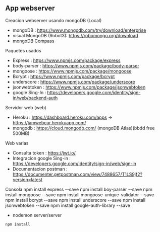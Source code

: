## App webserver

Creacion webserver usando mongoDB (Local)
- mongoDB : https://www.mongodb.com/try/download/enterprise
- visual MongoDB (Robot3): https://robomongo.org/download
- mongoDB Compass 

Paquetes usados
- Express : https://www.npmjs.com/package/express
- body-parser : https://www.npmjs.com/package/body-parser
- mongoose : https://www.npmjs.com/package/mongoose
- Bcrypt : https://www.npmjs.com/package/bcrypt
- underscore : https://www.npmjs.com/package/underscore
- jsonwebtoken : https://www.npmjs.com/package/jsonwebtoken
- google Sing-In : https://developers.google.com/identity/sign-in/web/backend-auth

Servidor web (web)
- Heroku : https://dashboard.heroku.com/apps -> https://jamwebcur.herokuapp.com/
- mongodb : https://cloud.mongodb.com/ (mongoDB Atlas)(bbdd free 500MB)

Web varias
- Consulta token : https://jwt.io/
- Integracion google Sing-in :  https://developers.google.com/identity/sign-in/web/sign-in
- Documentacion postman : https://documenter.getpostman.com/view/7488657/T1LS9jf2?version=latest

Consola
npm install express --save
npm install boy-parser --save
npm install mongoose --save
npm install mongoose-unique-validator --save
npm install bcrypt --save
npm install underscore --save
npm install jsonwebtoken --save
npm install google-auth-library --save
- nodemon server/server


 ```
 npm install
 ```